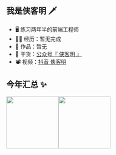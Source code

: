 ## 我是侠客明 🗡️

- 🖥️ 练习两年半的前端工程师
- 👨‍💻 经历：暂无完成
- 🏡 作品：暂无
- 🌱 干货：<a href="https://i.ibb.co/M8ZXKcv/image.png" target="_blank">公众号『 侠客明 』</a>
- 📽️ 视频：<a href="https://www.douyin.com/user/MS4wLjABAAAAYqUmmAUJ5Nl7J4hWZcmhMGqUUuiqktB_OCWhGTQXOLtIJgzg0hcr0wgPkx3-Bkqs" target="_blank">抖音 侠客明</a>


## 今年汇总 ✨

<img align="" height="137px" src="https://github-readme-stats.vercel.app/api?username=Xiakeming97&hide_title=true&hide_border=true&show_icons=true&include_all_commits=true&line_height=21&bg_color=0,1fa2ff,12d8fa,a6ffcb&theme=graywhite&locale=cn" /><img align="" height="137px" src="https://github-readme-stats.vercel.app/api/top-langs/?username=liyupi&hide_title=true&hide_border=true&layout=compact&bg_color=0,A6FFCB,16a085,f4d03f&theme=graywhite&locale=cn" />
